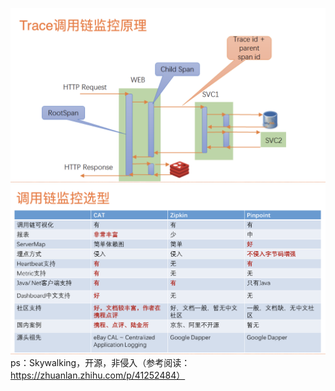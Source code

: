 ![img.png](./Trace调用链监控原理.png)  
![img.png](调用链监控选型.png)  
ps：Skywalking，开源，非侵入（参考阅读：https://zhuanlan.zhihu.com/p/41252484）  
